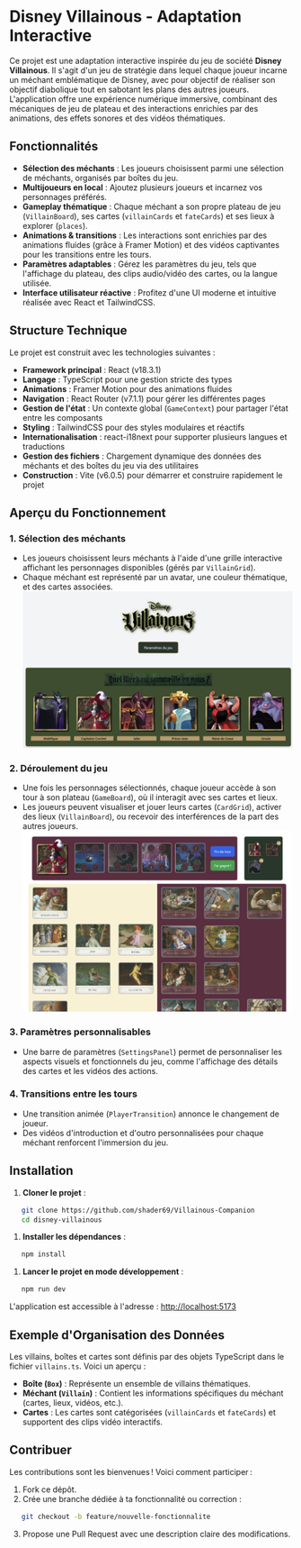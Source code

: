 # Disney Villainous - Adaptation Interactive
Ce projet est une adaptation interactive inspirée du jeu de société **Disney Villainous**. Il s'agit d'un jeu de stratégie dans lequel chaque joueur incarne un méchant emblématique de Disney, avec pour objectif de réaliser son objectif diabolique tout en sabotant les plans des autres joueurs.
L'application offre une expérience numérique immersive, combinant des mécaniques de jeu de plateau et des interactions enrichies par des animations, des effets sonores et des vidéos thématiques.

## Fonctionnalités
- **Sélection des méchants** : Les joueurs choisissent parmi une sélection de méchants, organisés par boîtes du jeu.
- **Multijoueurs en local** : Ajoutez plusieurs joueurs et incarnez vos personnages préférés.
- **Gameplay thématique** : Chaque méchant a son propre plateau de jeu (`VillainBoard`), ses cartes (`villainCards` et `fateCards`) et ses lieux à explorer (`places`).
- **Animations & transitions** : Les interactions sont enrichies par des animations fluides (grâce à Framer Motion) et des vidéos captivantes pour les transitions entre les tours.
- **Paramètres adaptables** : Gérez les paramètres du jeu, tels que l'affichage du plateau, des clips audio/vidéo des cartes, ou la langue utilisée.
- **Interface utilisateur réactive** : Profitez d'une UI moderne et intuitive réalisée avec React et TailwindCSS.

## Structure Technique
Le projet est construit avec les technologies suivantes :
- **Framework principal** : React (v18.3.1)
- **Langage** : TypeScript pour une gestion stricte des types
- **Animations** : Framer Motion pour des animations fluides
- **Navigation** : React Router (v7.1.1) pour gérer les différentes pages
- **Gestion de l'état** : Un contexte global (`GameContext`) pour partager l'état entre les composants
- **Styling** : TailwindCSS pour des styles modulaires et réactifs
- **Internationalisation** : react-i18next pour supporter plusieurs langues et traductions
- **Gestion des fichiers** : Chargement dynamique des données des méchants et des boîtes du jeu via des utilitaires
- **Construction** : Vite (v6.0.5) pour démarrer et construire rapidement le projet

## Aperçu du Fonctionnement
### 1. **Sélection des méchants**
- Les joueurs choisissent leurs méchants à l'aide d'une grille interactive affichant les personnages disponibles (gérés par `VillainGrid`).
- Chaque méchant est représenté par un avatar, une couleur thématique, et des cartes associées.
![Sélection de méchants](public/documentation/homepage.png)

### 2. **Déroulement du jeu**
- Une fois les personnages sélectionnés, chaque joueur accède à son tour à son plateau (`GameBoard`), où il interagit avec ses cartes et lieux.
- Les joueurs peuvent visualiser et jouer leurs cartes (`CardGrid`), activer des lieux (`VillainBoard`), ou recevoir des interférences de la part des autres joueurs.
![Plateau de jeu](public/documentation/gameboard.png)

### 3. **Paramètres personnalisables**
- Une barre de paramètres (`SettingsPanel`) permet de personnaliser les aspects visuels et fonctionnels du jeu, comme l'affichage des détails des cartes et les vidéos des actions.

### 4. **Transitions entre les tours**
- Une transition animée (`PlayerTransition`) annonce le changement de joueur.
- Des vidéos d'introduction et d'outro personnalisées pour chaque méchant renforcent l'immersion du jeu.

## Installation
1. **Cloner le projet** :
``` bash
   git clone https://github.com/shader69/Villainous-Companion
   cd disney-villainous
```
1. **Installer les dépendances** :
``` bash
   npm install
```
1. **Lancer le projet en mode développement** :
``` bash
   npm run dev
```
L'application est accessible à l'adresse : [http://localhost:5173]()
## Exemple d'Organisation des Données
Les villains, boîtes et cartes sont définis par des objets TypeScript dans le fichier `villains.ts`. Voici un aperçu :
- **Boîte (`Box`)** : Représente un ensemble de villains thématiques.
- **Méchant (`Villain`)** : Contient les informations spécifiques du méchant (cartes, lieux, vidéos, etc.).
- **Cartes** : Les cartes sont catégorisées (`villainCards` et `fateCards`) et supportent des clips vidéo interactifs.

## Contribuer
Les contributions sont les bienvenues ! Voici comment participer :
1. Fork ce dépôt.
2. Crée une branche dédiée à ta fonctionnalité ou correction :
``` bash
   git checkout -b feature/nouvelle-fonctionnalite
```
3. Propose une Pull Request avec une description claire des modifications.
